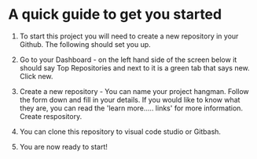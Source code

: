 # A quick guide to get you started

1. To start this project you will need to create a new repository in your Github. The following should set you up.

2. Go to your Dashboard - on the left hand side of the screen below it should say Top Repositories and next to it is a green tab that says new. Click new.

3. Create a new repository - You can name your project hangman. Follow the form down and fill in your details.
   If you would like to know what they are, you can read the 'learn more..... links' for more information.
   Create respository.

5. You can clone this repository to visual code studio or Gitbash. 

6. You are now ready to start! 
